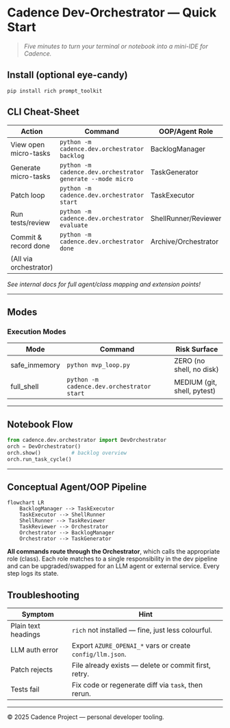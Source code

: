 # Cadence Dev-Orchestrator — Quick Start

> *Five minutes to turn your terminal or notebook into a mini-IDE for Cadence.*

## Install (optional eye-candy)
    pip install rich prompt_toolkit

## CLI Cheat-Sheet
| Action                | Command                                                   | OOP/Agent Role      |
|-----------------------|-----------------------------------------------------------|---------------------|
| View open micro-tasks | `python -m cadence.dev.orchestrator backlog`               | BacklogManager      |
| Generate micro-tasks  | `python -m cadence.dev.orchestrator generate --mode micro` | TaskGenerator       |
| Patch loop            | `python -m cadence.dev.orchestrator start`                 | TaskExecutor        |
| Run tests/review      | `python -m cadence.dev.orchestrator evaluate`              | ShellRunner/Reviewer|
| Commit & record done  | `python -m cadence.dev.orchestrator done`                  | Archive/Orchestrator|
| (All via orchestrator)|                                                           |                     |

*See internal docs for full agent/class mapping and extension points!*

---

## Modes

### Execution Modes
| Mode            | Command                            | Risk Surface |
|-----------------|------------------------------------|--------------|
| safe_inmemory   | `python mvp_loop.py`               | ZERO (no shell, no disk) |
| full_shell      | `python -m cadence.dev.orchestrator start` | MEDIUM (git, shell, pytest) |

---

## Notebook Flow
```python
from cadence.dev.orchestrator import DevOrchestrator
orch = DevOrchestrator()
orch.show()          # backlog overview
orch.run_task_cycle()
```

---
## Conceptual Agent/OOP Pipeline

```mermaid
flowchart LR
    BacklogManager --> TaskExecutor
    TaskExecutor --> ShellRunner
    ShellRunner --> TaskReviewer
    TaskReviewer --> Orchestrator
    Orchestrator --> BacklogManager
    Orchestrator --> TaskGenerator
```

**All commands route through the Orchestrator**, which calls the appropriate role (class). Each role matches to a single responsibility in the dev pipeline and can be upgraded/swapped for an LLM agent or external service. Every step logs its state.


## Troubleshooting

| Symptom             | Hint                                                      |
| ------------------- | --------------------------------------------------------- |
| Plain text headings | `rich` not installed — fine, just less colourful.         |
| LLM auth error      | Export `AZURE_OPENAI_*` vars or create `config/llm.json`. |
| Patch rejects       | File already exists — delete or commit first, retry.      |
| Tests fail          | Fix code or regenerate diff via `task`, then rerun.       |

---

© 2025 Cadence Project — personal developer tooling.